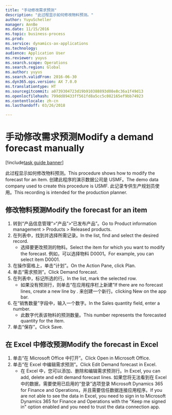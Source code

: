 ```yaml
--- 
title: "手动修改需求预测"
description: "此过程显示如何修改物料预测。"
author: YuyuScheller
manager: AnnBe
ms.date: 11/15/2016
ms.topic: business-process
ms.prod: 
ms.service: dynamics-ax-applications
ms.technology: 
audience: Application User
ms.reviewer: yuyus
ms.search.scope: Operations
ms.search.region: Global
ms.author: yuyus
ms.search.validFrom: 2016-06-30
ms.dyn365.ops.version: AX 7.0.0
ms.translationtype: HT
ms.sourcegitcommit: a0739304723d19b910388893d08e8c36a1f49d13
ms.openlocfilehash: 799dd89433ff561fd8a5cc5c082165ef9bb74923
ms.contentlocale: zh-cn
ms.lasthandoff: 03/26/2018

---
```

# <a name="modify-a-demand-forecast-manually"></a><span data-ttu-id="36a12-103">手动修改需求预测</span><span class="sxs-lookup"><span data-stu-id="36a12-103">Modify a demand forecast manually</span></span>

[!include[task guide banner](../../includes/task-guide-banner.md)]

<span data-ttu-id="36a12-104">此过程显示如何修改物料预测。</span><span class="sxs-lookup"><span data-stu-id="36a12-104">This procedure shows how to modify the forecast for an item.</span></span> <span data-ttu-id="36a12-105">创建此程序的演示数据公司是 USMF。</span><span class="sxs-lookup"><span data-stu-id="36a12-105">The demo data company used to create this procedure is USMF.</span></span> <span data-ttu-id="36a12-106">此记录专供生产规划员使用。</span><span class="sxs-lookup"><span data-stu-id="36a12-106">This recording is intended for the production planner.</span></span> 


## <a name="modify-the-forecast-for-an-item"></a><span data-ttu-id="36a12-107">修改物料预测</span><span class="sxs-lookup"><span data-stu-id="36a12-107">Modify the forecast for an item</span></span>
1. <span data-ttu-id="36a12-108">转到“产品信息管理”>“产品”>“已发布产品”。</span><span class="sxs-lookup"><span data-stu-id="36a12-108">Go to Product information management > Products > Released products.</span></span>
2. <span data-ttu-id="36a12-109">在列表中，找到并选择所需记录。</span><span class="sxs-lookup"><span data-stu-id="36a12-109">In the list, find and select the desired record.</span></span>
    * <span data-ttu-id="36a12-110">选择要更改预测的物料。</span><span class="sxs-lookup"><span data-stu-id="36a12-110">Select the item for which you want to modify the forecast.</span></span> <span data-ttu-id="36a12-111">例如，可以选择物料 D0001。</span><span class="sxs-lookup"><span data-stu-id="36a12-111">For example, you can select item D0001.</span></span>  
3. <span data-ttu-id="36a12-112">在操作窗格上，单击“计划”。</span><span class="sxs-lookup"><span data-stu-id="36a12-112">On the Action Pane, click Plan.</span></span>
4. <span data-ttu-id="36a12-113">单击“需求预测”。</span><span class="sxs-lookup"><span data-stu-id="36a12-113">Click Demand forecast.</span></span>
5. <span data-ttu-id="36a12-114">在列表中，标记所选的行。</span><span class="sxs-lookup"><span data-stu-id="36a12-114">In the list, mark the selected row.</span></span>
    * <span data-ttu-id="36a12-115">如果没有预测行，则单击“在应用程序栏上新建”</span><span class="sxs-lookup"><span data-stu-id="36a12-115">If there are no forecast lines, create a new line by  .</span></span> <span data-ttu-id="36a12-116">来创建一个新行。</span><span class="sxs-lookup"><span data-stu-id="36a12-116">clicking New on the app bar.</span></span>  
6. <span data-ttu-id="36a12-117">在“销售数量”字段中，输入一个数字。</span><span class="sxs-lookup"><span data-stu-id="36a12-117">In the Sales quantity field, enter a number.</span></span>
    * <span data-ttu-id="36a12-118">此数字代表该物料的预测数量。</span><span class="sxs-lookup"><span data-stu-id="36a12-118">This number represents the forecasted quantity for the item.</span></span>  
7. <span data-ttu-id="36a12-119">单击“保存”。</span><span class="sxs-lookup"><span data-stu-id="36a12-119">Click Save.</span></span>

## <a name="modify-the-forecast-in-excel"></a><span data-ttu-id="36a12-120">在 Excel 中修改预测</span><span class="sxs-lookup"><span data-stu-id="36a12-120">Modify the forecast in Excel</span></span>
1. <span data-ttu-id="36a12-121">单击“在 Microsoft Office 中打开”。</span><span class="sxs-lookup"><span data-stu-id="36a12-121">Click Open in Microsoft Office.</span></span>
2. <span data-ttu-id="36a12-122">单击“在 Excel 中编辑需求预测”。</span><span class="sxs-lookup"><span data-stu-id="36a12-122">Click Edit Demand forecast in Excel.</span></span>
    * <span data-ttu-id="36a12-123">在 Excel 中，您可以添加、删除和编辑需求预测行。</span><span class="sxs-lookup"><span data-stu-id="36a12-123">In Excel, you can add, delete and edit demand forecast lines.</span></span> <span data-ttu-id="36a12-124">如果您将无法看到在 Excel 中的数据，需要使用已启用的“登录”选项登录 Microsoft Dynamics 365 for Finance and Operations，并且需要信任数据连接应用程序。</span><span class="sxs-lookup"><span data-stu-id="36a12-124">If you are not able to see the data in Excel, you need to sign in to Microsoft Dynamics 365 for Finance and Operations with the "Keep me signed in" option enabled and you need to trust the data connection app.</span></span>  


